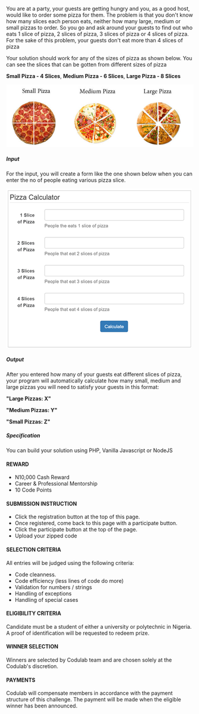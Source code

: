 You are at a party, your guests are getting hungry and you, as a good host, would like to order some pizza for them. The problem is that you don't know how many slices each person eats, neither how many large, medium or small pizzas to order. So you go and ask around your guests to find out who eats 1 slice of pizza, 2 slices of pizza, 3 slices of pizza or 4 slices of pizza. For the sake of this problem, your guests don't eat more than 4 slices of pizza

Your solution should work for any of the sizes of pizza as shown below. You can see the slices that can be gotten from different sizes of pizza

**Small Pizza - 4 Slices**,
**Medium Pizza - 6 Slices**,
**Large Pizza - 8 Slices**

![Pizza Slices](https://github.com/Codulab/codeclass-challenges/raw/master/pizza-calculator/pizza-slices.jpg)

##### Input
For the input, you will create a form like the one shown below when you can enter the no of people eating various pizza slice.

![Pizza Calculator](https://github.com/Codulab/codeclass-challenges/raw/master/pizza-calculator/pizza-calculator.png)

##### Output
After you entered how many of your guests eat different slices of pizza, your program will automatically calculate how many small, medium and large pizzas you will need to satisfy your guests in this format:

**"Large Pizzas: X"**

**"Medium Pizzas: Y"**

**"Small Pizzas: Z"**


##### Specification
You can build your solution using PHP, Vanilla Javascript or NodeJS

#### REWARD
* N10,000 Cash Reward
* Career & Professional Mentorship
* 10 Code Points


#### SUBMISSION INSTRUCTION 
* Click the registration button at the top of this page.
* Once registered, come back to this page with a participate button.
* Click the participate button at the top of the page.
* Upload your zipped code


#### SELECTION CRITERIA
All entries will be judged using the following criteria:
* Code cleanness.
* Code efficiency (less lines of code do more)
* Validation for numbers / strings
* Handling of exceptions
* Handling of special cases


#### ELIGIBILITY CRITERIA
Candidate must be a student of either a university or polytechnic in Nigeria. A proof of identification will be requested to redeem prize.

#### WINNER SELECTION
Winners are selected by Codulab team and are chosen solely at the Codulab's discretion. 

#### PAYMENTS
Codulab will compensate members in accordance with the payment structure of this challenge. The payment will be made when the eligible winner has been announced.